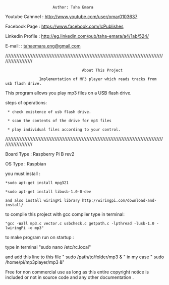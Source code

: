 

                         Author: Taha Emara



   Youtube Cahnnel  :  http://www.youtube.com/user/omar0103637

   Facebook Page    :  https://www.facebook.com/IcPublishes

   Linkedin Profile :  http://eg.linkedin.com/pub/taha-emara/a4/1ab/524/

   E-mail:          :  tahaemara.eng@gmail.com

////////////////////////////////////////////////////////////////////////////////////////////////////////////////////

                                      About This Project

                   Implementation of MP3 player which reads tracks from usb flash drive.

   This program allows you play mp3 files on a USB flash drive.
   
   steps of operations:
   
     * check existence of usb flash drive.
     
     * scan the contents of the drive for mp3 files
     
     * play individual files according to your control.


////////////////////////////////////////////////////////////////////////////////////////////////////////////////////

   Board Type : Raspberry Pi B rev2

   OS Type    : Raspbian



   you must install :          

    *sudo apt-get install mpg321

    *sudo apt-get install libusb-1.0-0-dev

    and also install wiringPi library http://wiringpi.com/download-and-install/

   

 

  to compile this project with gcc compiler type in terminal:

    "gcc -Wall mp3.c vector.c usbcheck.c getpath.c -lpthread -lusb-1.0 -lwiringPi -o mp3"




  to make program run on startup :

   type in terminal "sudo nano /etc/rc.local" 

   and add this line to this file " sudo /path/to/folder/mp3 & "  in my case " sudo /home/pi/mp3player/mp3 &"


Free for non commercial use as long as this entire copyright notice is included or not in source code and any other documentation .
   
